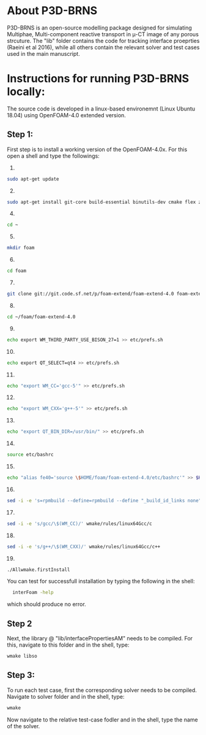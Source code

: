 # About P3D-BRNS

P3D-BRNS is an open-source modelling package designed for simulating Multiphae, Multi-component reactive transport in &mu;-CT image of any porous strcuture. 
The "lib" folder contains the code for tracking interface proeprties (Raeini et al 2016), while all others contain the relevant solver and 
test cases used in the main manuscript. 

# Instructions for running P3D-BRNS locally:

The source code is developed in a linux-based environemnt (Linux Ubuntu 18.04) using OpenFOAM-4.0 extended version.

## Step 1: 
First step is to install a working version of the OpenFOAM-4.0x. For this open a shell and type the followings:

1.
```sh 
sudo apt-get update
```
2.
```sh 
sudo apt-get install git-core build-essential binutils-dev cmake flex zlib1g-dev qt4-dev-tools libqt4-dev libncurses5-dev libxt-dev rpm mercurial graphviz python python-dev gcc-5 g++-5
```
4.
```sh 
cd ~
```
5.
```sh 
mkdir foam
```
6.
```sh 
cd foam
```
7.
```sh 
git clone git://git.code.sf.net/p/foam-extend/foam-extend-4.0 foam-extend-4.0
```
8.
```sh 
cd ~/foam/foam-extend-4.0
```
9.
```sh 
echo export WM_THIRD_PARTY_USE_BISON_27=1 >> etc/prefs.sh
```
10.
```sh 
echo export QT_SELECT=qt4 >> etc/prefs.sh
```
11.
```sh 
echo "export WM_CC='gcc-5'" >> etc/prefs.sh
```
12.
```sh 
echo "export WM_CXX='g++-5'" >> etc/prefs.sh
```
13.
```sh 
echo "export QT_BIN_DIR=/usr/bin/" >> etc/prefs.sh   
```
14.
```sh 
source etc/bashrc
```
15.
```sh 
echo "alias fe40='source \$HOME/foam/foam-extend-4.0/etc/bashrc'" >> $HOME/.bashrc
```
16.
```sh 
sed -i -e 's=rpmbuild --define=rpmbuild --define "_build_id_links none" --define=' ThirdParty/tools/makeThirdPartyFunctionsForRPM
```
17.
```sh 
sed -i -e 's/gcc/\$(WM_CC)/' wmake/rules/linux64Gcc/c
```
18.
```sh 
sed -i -e 's/g++/\$(WM_CXX)/' wmake/rules/linux64Gcc/c++ 
```
19.
```sh 
./Allwmake.firstInstall
```


You can test for successfull installation by typing the following in the shell:
```sh
  interFoam -help
```
which should produce no error.

## Step 2
Next, the library @ "lib/interfacePropertiesAM" needs to be compiled. For this, navigate to this folder and in the shell, type:
``` sh
wmake libso
```

## Step 3:
To run each test case, first the corresponding solver needs to be compiled. Navigate to solver folder and in the shell, type:
``` sh
wmake
```
Now navigate to the relative test-case fodler and in the shell, type the name of the solver.




